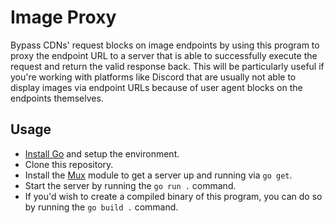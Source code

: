 # Image Proxy

Bypass CDNs' request blocks on image endpoints by using this program to proxy the endpoint URL to a server that is able to successfully execute the request and return the valid response back. This will be particularly useful if you're working with platforms like Discord that are usually not able to display images via endpoint URLs because of user agent blocks on the endpoints themselves.

## Usage
- [Install Go](https://go.dev) and setup the environment.
- Clone this repository.
- Install the [Mux](https://github.com/gorilla/mux) module to get a server up and running via `go get`.
- Start the server by running the `go run .` command.
- If you'd wish to create a compiled binary of this program, you can do so by running the `go build .` command.
